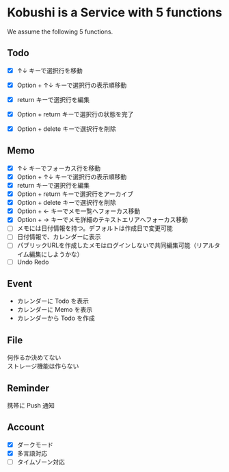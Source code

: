# Kobushi is a Service with 5 functions

We assume the following 5 functions.

## Todo

- [x] ↑↓ キーで選択行を移動
- [x] Option + ↑↓ キーで選択行の表示順移動
- [x] return キーで選択行を編集
- [x] Option + return キーで選択行の状態を完了
- [x] Option + delete キーで選択行を削除


## Memo

- [x] ↑↓ キーでフォーカス行を移動
- [x] Option + ↑↓ キーで選択行の表示順移動
- [x] return キーで選択行を編集
- [x] Option + return キーで選択行をアーカイブ
- [x] Option + delete キーで選択行を削除
- [x] Option + ← キーでメモ一覧へフォーカス移動
- [x] Option + → キーでメモ詳細のテキストエリアへフォーカス移動
- [ ] メモには日付情報を持つ。デフォルトは作成日で変更可能
- [ ] 日付情報で、カレンダーに表示
- [ ] パブリックURLを作成したメモはログインしないで共同編集可能（リアルタイム編集にしようかな）
- [ ] Undo Redo

## Event

- カレンダーに Todo を表示
- カレンダーに Memo を表示
- カレンダーから Todo を作成

## File

何作るか決めてない  
ストレージ機能は作らない

## Reminder

携帯に Push 通知

## Account

- [x] ダークモード
- [x] 多言語対応
- [ ] タイムゾーン対応
